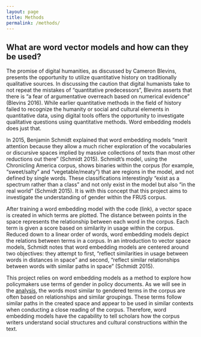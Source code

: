 ```yaml
---
layout: page
title: Methods
permalink: /methods/
---
```


## What are word vector models and how can they be used?

<p>The promise of digital humanities, as discussed by Cameron Blevins, presents the opportunity to utilize quantitative history on traditionally qualitative sources. In discussing the caution that digital humanists take to not repeat the mistakes of “quantitative predecessors”, Blevins asserts that there is “a fear of argumentative overreach based on numerical evidence” (Blevins 2016). While earlier quantitative methods in the field of history failed to recognize the humanity or social and cultural elements in quantitative data, using digital tools offers the opportunity to investigate qualitative questions using quantitative methods. Word embedding models does just that.</p>

<p>In 2015, Benjamin Schmidt explained that word embedding models “merit attention because they allow a much richer exploration of the vocabularies or discursive spaces implied by massive collections of texts than most other reductions out there” (Schmidt 2015). Schmidt’s model, using the Chronicling America corpus, shows binaries within the corpus (for example, “sweet/salty” and “vegetable/meaty”) that are regions in the model, and not defined by single words. These classifications interestingly “exist as a spectrum rather than a class” and not only exist in the model but also “in the real world” (Schmidt 2015). It is with this concept that this project aims to investigate the understanding of gender within the FRUS corpus.</p>

<p>After training a word embedding model with the code (link), a vector space is created in which terms are plotted. The distance between points in the space represents the relationship between each word in the corpus. Each term is given a score based on similarity in usage within the corpus. Reduced down to a linear order of words, word embedding models depict the relations between terms in a corpus. In an introduction to vector space models, Schmidt notes that word embedding models are centered around two objectives: they attempt to first, “reflect similarities in usage between words in distances in space” and second, “reflect similar relationships between words with similar paths in space” (Schmidt 2015).</p>

<p>This project relies on word embedding models as a method to explore how policymakers use terms of gender in policy documents. As we will see in the <a href=“https://ccloutier312.github.io/methods/”>analysis</a>, the words most similar to gendered terms in the corpus are often based on relationships and similar groupings. These terms follow similar paths in the created space and appear to be used in similar contexts when conducting a close reading of the corpus. Therefore, word embedding models have the capability to tell scholars how the corpus writers understand social structures and cultural constructions within the text.</p>
